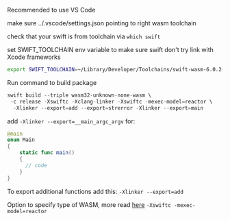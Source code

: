 
Recommended to use VS Code

make sure ../.vscode/settings.json pointing to right wasm toolchain

check that your swift is from toolchain via 
`which swift`

set SWIFT_TOOLCHAIN env variable to make sure swift don't try link with Xcode frameworks
```bash
export SWIFT_TOOLCHAIN=~/Library/Developer/Toolchains/swift-wasm-6.0.2-RELEASE.xctoolchain
```


Run command to build package
```swift
swift build --triple wasm32-unknown-none-wasm \
 -c release -Xswiftc -Xclang-linker -Xswiftc -mexec-model=reactor \
  -Xlinker --export=add --export=strerror -Xlinker --export=main 
 ```

add `-Xlinker --export=__main_argc_argv`
for:
```swift
@main
enum Main
{
    static func main()
    {
      // code
    }
}
```

To export additional functions add this:
 `-Xlinker --export=add`

Option to specify type of WASM, more read [here](https://dylibso.com/blog/wasi-command-reactor/)
`-Xswiftc -mexec-model=reactor`